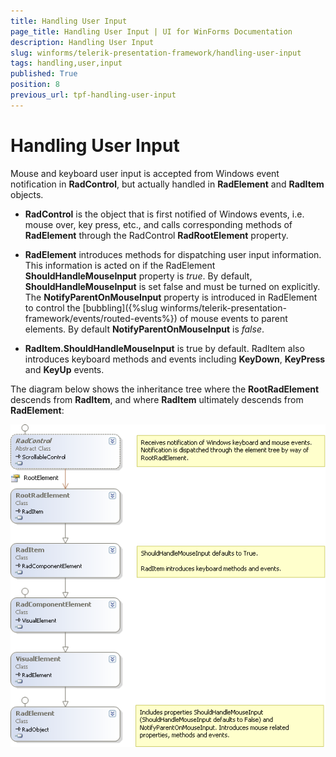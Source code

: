 ```yaml
---
title: Handling User Input
page_title: Handling User Input | UI for WinForms Documentation
description: Handling User Input
slug: winforms/telerik-presentation-framework/handling-user-input
tags: handling,user,input
published: True
position: 8
previous_url: tpf-handling-user-input
---
```


# Handling User Input

Mouse and keyboard user input is accepted from Windows event notification in __RadControl__, but actually handled in __RadElement__ and __RadItem__ objects.
        
* __RadControl__ is the object that is first notified of Windows events, i.e. mouse over, key press, etc., and calls corresponding methods of __RadElement__ through the RadControl __RadRootElement__ property.

* __RadElement__ introduces methods for dispatching user input information. This information is acted on if the RadElement __ShouldHandleMouseInput__ property is *true*. By default, __ShouldHandleMouseInput__ is set false and must be turned on explicitly. The __NotifyParentOnMouseInput__ property is introduced in RadElement to control the [bubbling]({%slug winforms/telerik-presentation-framework/events/routed-events%}) of mouse events to parent elements. By default __NotifyParentOnMouseInput__ is *false*.

* __RadItem.ShouldHandleMouseInput__ is true by default. RadItem also introduces keyboard methods and events including __KeyDown__, __KeyPress__ and __KeyUp__ events.

The diagram below shows the inheritance tree where the __RootRadElement__ descends from __RadItem__, and where __RadItem__ ultimately descends from __RadElement__:

![tpf-handling-user-input 001](images/tpf-handling-user-input001.png)
